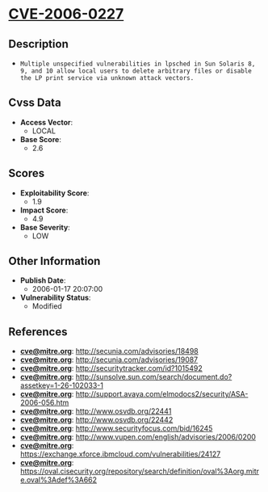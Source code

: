 
# [CVE-2006-0227](http://secunia.com/advisories/18498)

## Description

- `Multiple unspecified vulnerabilities in lpsched in Sun Solaris 8, 9, and 10 allow local users to delete arbitrary files or disable the LP print service via unknown attack vectors.`

## Cvss Data

- **Access Vector**:
  - LOCAL
- **Base Score**:
  - 2.6

## Scores

- **Exploitability Score**:
  - 1.9
- **Impact Score**:
  - 4.9
- **Base Severity**:
  - LOW

## Other Information

- **Publish Date**:
  - 2006-01-17 20:07:00
- **Vulnerability Status**:
  - Modified

## References

- **cve@mitre.org**: http://secunia.com/advisories/18498
- **cve@mitre.org**: http://secunia.com/advisories/19087
- **cve@mitre.org**: http://securitytracker.com/id?1015492
- **cve@mitre.org**: http://sunsolve.sun.com/search/document.do?assetkey=1-26-102033-1
- **cve@mitre.org**: http://support.avaya.com/elmodocs2/security/ASA-2006-056.htm
- **cve@mitre.org**: http://www.osvdb.org/22441
- **cve@mitre.org**: http://www.osvdb.org/22442
- **cve@mitre.org**: http://www.securityfocus.com/bid/16245
- **cve@mitre.org**: http://www.vupen.com/english/advisories/2006/0200
- **cve@mitre.org**: https://exchange.xforce.ibmcloud.com/vulnerabilities/24127
- **cve@mitre.org**: https://oval.cisecurity.org/repository/search/definition/oval%3Aorg.mitre.oval%3Adef%3A662
